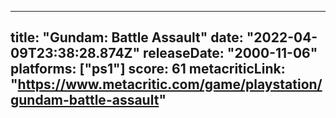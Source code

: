 
---
title: "Gundam: Battle Assault"
date: "2022-04-09T23:38:28.874Z"
releaseDate: "2000-11-06"
platforms: ["ps1"]
score: 61
metacriticLink: "https://www.metacritic.com/game/playstation/gundam-battle-assault"
---
